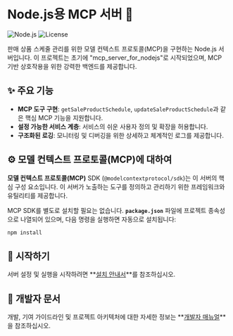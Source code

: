 # Node.js용 MCP 서버 🚀

![Node.js](https://img.shields.io/badge/Node.js-18.x+-green.svg)
![License](https://img.shields.io/badge/License-MIT-blue.svg)

판매 상품 스케줄 관리를 위한 모델 컨텍스트 프로토콜(MCP)을 구현하는 Node.js 서버입니다. 이 프로젝트는 초기에 "mcp_server_for_nodejs"로 시작되었으며, MCP 기반 상호작용을 위한 강력한 백엔드를 제공합니다.

## ✨ 주요 기능

- **MCP 도구 구현**: `getSaleProductSchedule`, `updateSaleProductSchedule`과 같은 핵심 MCP 기능을 지원합니다.
- **설정 가능한 서비스 계층**: 서비스의 쉬운 사용자 정의 및 확장을 허용합니다.
- **구조화된 로깅**: 모니터링 및 디버깅을 위한 상세하고 체계적인 로그를 제공합니다.

## ⚙️ 모델 컨텍스트 프로토콜(MCP)에 대하여

**모델 컨텍스트 프로토콜(MCP)** SDK (`@modelcontextprotocol/sdk`)는 이 서버의 핵심 구성 요소입니다. 이 서버가 노출하는 도구를 정의하고 관리하기 위한 프레임워크와 유틸리티를 제공합니다.

MCP SDK를 별도로 설치할 필요는 없습니다. **`package.json`** 파일에 프로젝트 종속성으로 나열되어 있으며, 다음 명령을 실행하면 자동으로 설치됩니다:

```bash
npm install
```

## 🚀 시작하기

서버 설정 및 실행을 시작하려면 **[설치 안내서](INSTALL.ko.md)**를 참조하십시오.

## 📄 개발자 문서

개발, 기여 가이드라인 및 프로젝트 아키텍처에 대한 자세한 정보는 **[개발자 매뉴얼](DEVELOPER_MANUAL.ko.md)**을 참조하십시오.
